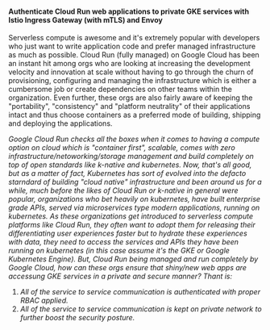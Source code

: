 #### Authenticate Cloud Run web applications to private GKE services with Istio Ingress Gateway (with mTLS) and Envoy

Serverless compute is awesome and it's extremely popular with developers who just want to write application code and prefer managed infrastructure as much as possible. Cloud Run (fully managed) on Google Cloud has been an instant hit among orgs who are looking at increasing the development velocity and    innovation at scale without having to go through the churn of provisioning, configuring and managing the infrastructure which is either a cumbersome job or create dependencies on other teams within the organization. Even further, these orgs are also fairly aware of keeping the "portability", "consistency" and "platform neutrality" of their applications intact and thus choose containers as a preferred mode of building, shipping and deploying the applications.

_Google Cloud Run checks all the boxes when it comes to having a compute option on cloud which is "container first", scalable, comes with zero infrastructure/netoworking/storage management and build completely on top of open standards like k-native and kubernetes. Now, that's all good, but as a matter of fact, Kubernetes has sort of evolved into the defacto starndard of building "cloud native" infrastructure and been around us for a while, much before the likes of Cloud Run or k-native in general were popular, organizations who bet heavily on kubernetes, have built enterprise grade APIs, served via microservices type modern applications, running on kubernetes. As these organizations get introduced to serverless compute platforms like Cloud Run, they often want to adopt them for releasing their differentiating user experiences faster but to hydrate these experiences with data, they need to access the services and APIs they have been running on kubernetes (in this case assume it's the GKE or Google Kubernetes Engine). But, Cloud Run being managed and run completely by Google Cloud, how can these orgs ensure that shiny/new web apps are accessung GKE services in a private and secure manner? Thant is:_

1. _All of the service to service communication is authenticated with proper RBAC applied._
2. _All of the service to service communication is kept on private network to further boost the security posture._


